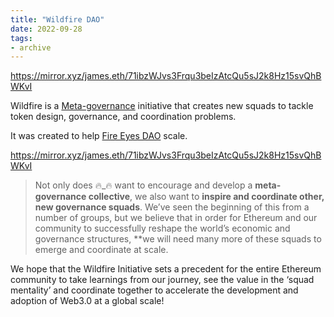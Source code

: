 ```yaml
---
title: "Wildfire DAO"
date: 2022-09-28
tags:
- archive
---
```


https://mirror.xyz/james.eth/71ibzWJvs3Frqu3beIzAtcQu5sJ2k8Hz15svQhBWKvI

Wildfire is a [Meta-governance](/notes/Meta-governance.md) initiative that creates new squads to tackle token design, governance, and coordination problems. 

It was created to help [Fire Eyes DAO](/notes/Fire%20Eyes%20DAO.md) scale. 

https://mirror.xyz/james.eth/71ibzWJvs3Frqu3beIzAtcQu5sJ2k8Hz15svQhBWKvI

>Not only does 🔥_🔥 want to encourage and develop a **meta-governance collective**, we also want to **inspire and coordinate other, new governance squads**. We’ve seen the beginning of this from a number of groups, but we believe that in order for Ethereum and our community to successfully reshape the world’s economic and governance structures, **we will need many more of these squads to emerge and coordinate at scale.

We hope that the Wildfire Initiative sets a precedent for the entire Ethereum community to take learnings from our journey, see the value in the ‘squad mentality’ and coordinate together to accelerate the development and adoption of Web3.0 at a global scale!
